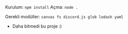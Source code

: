 Kurulum: `npm install`
Açma: `node .`

Gerekli modüller:
`
canvas
fs
discord.js
glob
lodash
yaml
`

+ Daha bitmedi bu proje :)